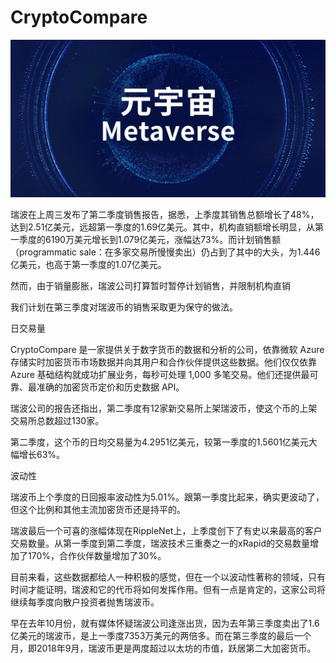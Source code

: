 # CryptoCompare


![](00.jpg)

瑞波在上周三发布了第二季度销售报告，据悉，上季度其销售总额增长了48%，达到2.51亿美元，远超第一季度的1.69亿美元。其中，机构直销额增长明显，从第一季度的6190万美元增长到1.079亿美元，涨幅达73%。而计划销售额（programmatic sale：在多家交易所慢慢卖出）仍占到了其中的大头，为1.446亿美元，也高于第一季度的1.07亿美元。

然而，由于销量膨胀，瑞波公司打算暂时暂停计划销售，并限制机构直销

我们计划在第三季度对瑞波币的销售采取更为保守的做法。

日交易量

CryptoCompare 是一家提供关于数字货币的数据和分析的公司，依靠微软 Azure 存储实时加密货币市场数据并向其用户和合作伙伴提供这些数据。他们仅仅依靠 Azure 基础结构就成功扩展业务，每秒可处理 1,000 多笔交易。他们还提供最可靠、最准确的加密货币定价和历史数据 API。

瑞波公司的报告还指出，第二季度有12家新交易所上架瑞波币，使这个币的上架交易所总数超过130家。

第二季度，这个币的日均交易量为4.2951亿美元，较第一季度的1.5601亿美元大幅增长63%。

波动性

瑞波币上个季度的日回报率波动性为5.01%。跟第一季度比起来，确实更波动了，但这个比例和其他主流加密货币还是持平的。

瑞波最后一个可喜的涨幅体现在RippleNet上，上季度创下了有史以来最高的客户交易数量。从第一季度到第二季度，瑞波技术三重奏之一的xRapid的交易数量增加了170%，合作伙伴数量增加了30%。

目前来看，这些数据都给人一种积极的感觉，但在一个以波动性著称的领域，只有时间才能证明，瑞波和它的代币将如何发挥作用。但有一点是肯定的，这家公司将继续每季度向散户投资者抛售瑞波币。

早在去年10月份，就有媒体怀疑瑞波公司逢涨出货，因为去年第三季度卖出了1.6亿美元的瑞波币，是上一季度7353万美元的两倍多。而在第三季度的最后一个月，即2018年9月，瑞波币更是两度超过以太坊的市值，跃居第二大加密货币。
